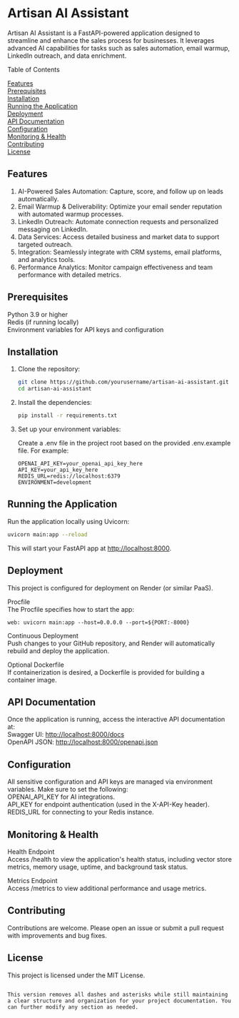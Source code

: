 
# Artisan AI Assistant

Artisan AI Assistant is a FastAPI-powered application designed to streamline and enhance the sales process for businesses. It leverages advanced AI capabilities for tasks such as sales automation, email warmup, LinkedIn outreach, and data enrichment.

 Table of Contents

[Features](#features)  
[Prerequisites](#prerequisites)  
[Installation](#installation)  
[Running the Application](#running-the-application)  
[Deployment](#deployment)  
[API Documentation](#api-documentation)  
[Configuration](#configuration)  
[Monitoring & Health](#monitoring--health)  
[Contributing](#contributing)  
[License](#license)

## Features

1. AI-Powered Sales Automation: Capture, score, and follow up on leads automatically.
2. Email Warmup & Deliverability: Optimize your email sender reputation with automated warmup processes.
3. LinkedIn Outreach: Automate connection requests and personalized messaging on LinkedIn.
4. Data Services: Access detailed business and market data to support targeted outreach.
5. Integration: Seamlessly integrate with CRM systems, email platforms, and analytics tools.
6. Performance Analytics: Monitor campaign effectiveness and team performance with detailed metrics.

## Prerequisites

Python 3.9 or higher  
Redis (if running locally)  
Environment variables for API keys and configuration

## Installation

1. Clone the repository:

   ```bash
   git clone https://github.com/yourusername/artisan-ai-assistant.git
   cd artisan-ai-assistant
   ```

2. Install the dependencies:

   ```bash
   pip install -r requirements.txt
   ```

3. Set up your environment variables:

   Create a .env file in the project root based on the provided .env.example file. For example:

   ```dotenv
   OPENAI_API_KEY=your_openai_api_key_here
   API_KEY=your_api_key_here
   REDIS_URL=redis://localhost:6379
   ENVIRONMENT=development
   ```

## Running the Application

Run the application locally using Uvicorn:

```bash
uvicorn main:app --reload
```

This will start your FastAPI app at [http://localhost:8000](http://localhost:8000).

## Deployment

This project is configured for deployment on Render (or similar PaaS).

Procfile  
The Procfile specifies how to start the app:

```
web: uvicorn main:app --host=0.0.0.0 --port=${PORT:-8000}
```

Continuous Deployment  
Push changes to your GitHub repository, and Render will automatically rebuild and deploy the application.

Optional Dockerfile  
If containerization is desired, a Dockerfile is provided for building a container image.

## API Documentation

Once the application is running, access the interactive API documentation at:  
Swagger UI: [http://localhost:8000/docs](http://localhost:8000/docs)  
OpenAPI JSON: [http://localhost:8000/openapi.json](http://localhost:8000/openapi.json)

## Configuration

All sensitive configuration and API keys are managed via environment variables. Make sure to set the following:  
OPENAI_API_KEY for AI integrations.  
API_KEY for endpoint authentication (used in the X-API-Key header).  
REDIS_URL for connecting to your Redis instance.

## Monitoring & Health

Health Endpoint  
Access /health to view the application's health status, including vector store metrics, memory usage, uptime, and background task status.

Metrics Endpoint  
Access /metrics to view additional performance and usage metrics.

## Contributing

Contributions are welcome. Please open an issue or submit a pull request with improvements and bug fixes.

## License

This project is licensed under the MIT License.
```

This version removes all dashes and asterisks while still maintaining a clear structure and organization for your project documentation. You can further modify any section as needed.
